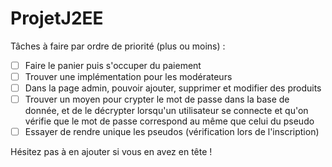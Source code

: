 ﻿# ProjetJ2EE

Tâches à faire par ordre de priorité (plus ou moins) : 

- [ ] Faire le panier puis s'occuper du paiement
- [ ] Trouver une implémentation pour les modérateurs
- [ ] Dans la page admin, pouvoir ajouter, supprimer et modifier des produits 
- [ ] Trouver un moyen pour crypter le mot de passe dans la base de donnée, et de le décrypter lorsqu'un utilisateur se connecte et qu'on vérifie que le mot de passe correspond au même que celui du pseudo 
- [ ] Essayer de rendre unique les pseudos (vérification lors de l'inscription)

Hésitez pas à en ajouter si vous en avez en tête !
